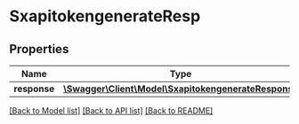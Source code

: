 # SxapitokengenerateResp

## Properties
Name | Type | Description | Notes
------------ | ------------- | ------------- | -------------
**response** | [**\Swagger\Client\Model\SxapitokengenerateResponse**](SxapitokengenerateResponse.md) |  | [optional] 

[[Back to Model list]](../README.md#documentation-for-models) [[Back to API list]](../README.md#documentation-for-api-endpoints) [[Back to README]](../README.md)


